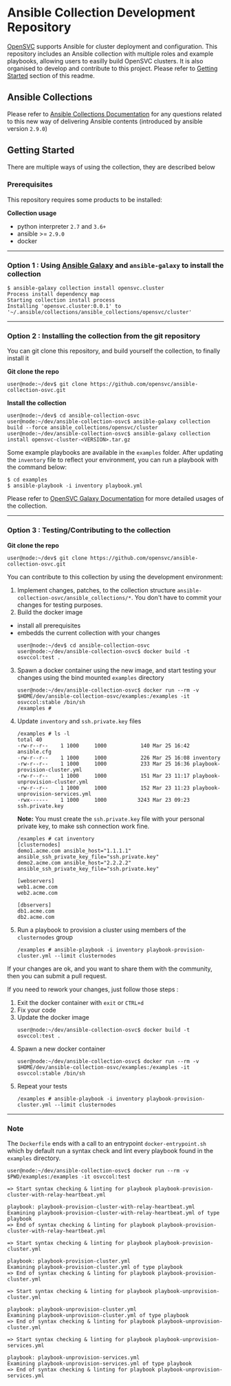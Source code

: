 
# Ansible Collection Development Repository


[OpenSVC](https://www.opensvc.com/) supports Ansible for cluster deployment and configuration. This repository includes an Ansible collection with multiple roles and example playbooks, allowing users to easilly build OpenSVC clusters. It is also organised to develop and contribute to this project. Please refer to [Getting Started](#getting-started) section of this readme.

## Ansible Collections

Please refer to [Ansible Collections Documentation](https://docs.ansible.com/ansible/latest/dev_guide/developing_collections.html#developing-collections) for any questions related to this new way of delivering Ansible contents (introduced by ansible version `2.9.0`)

## Getting Started

There are multiple ways of using the collection, they are described below

### Prerequisites

This repository requires some products to be installed:

__Collection usage__
- python interpreter `2.7` and `3.6+`
- ansible >= `2.9.0`
- docker

----


###  Option 1 : Using [Ansible Galaxy](https://galaxy.ansible.com/) and `ansible-galaxy` to install the collection

```shell
$ ansible-galaxy collection install opensvc.cluster
Process install dependency map
Starting collection install process
Installing 'opensvc.cluster:0.0.1' to '~/.ansible/collections/ansible_collections/opensvc/cluster'
```

----


### Option 2 : Installing the collection from the git repository

You can git clone this repository, and build yourself the collection, to finally install it

__Git clone the repo__

```shell
user@node:~/dev$ git clone https://github.com/opensvc/ansible-collection-osvc.git
```

__Install the collection__

```shell
user@node:~/dev$ cd ansible-collection-osvc
user@node:~/dev/ansible-collection-osvc$ ansible-galaxy collection build --force ansible_collections/opensvc/cluster
user@node:~/dev/ansible-collection-osvc$ ansible-galaxy collection install opensvc-cluster-<VERSION>.tar.gz
```

Some example playbooks are available in the `examples` folder. After updating the `inventory` file to reflect your environment, you can run a playbook with the command below:

```shell
$ cd examples
$ ansible-playbook -i inventory playbook.yml
```

Please refer to [OpenSVC Galaxy Documentation](https://galaxy.ansible.com/opensvc) for more detailed usages of the collection.

----


### Option 3 : Testing/Contributing to the collection

__Git clone the repo__

```shell
user@node:~/dev$ git clone https://github.com/opensvc/ansible-collection-osvc.git
```

You can contribute to this collection by using the development environment:

1. Implement changes, patches, to the collection structure `ansible-collection-osvc/ansible_collections/*`. You don't have to commit your changes for testing purposes.
2. Build the docker image
  * install all prerequisites
  * embedds the current collection with your changes
    ```shell
    user@node:~/dev$ cd ansible-collection-osvc
    user@node:~/dev/ansible-collection-osvc$ docker build -t osvccol:test .
    ```
3. Spawn a docker container using the new image, and start testing your changes using the bind mounted `examples` directory
    ```shell
    user@node:~/dev/ansible-collection-osvc$ docker run --rm -v $HOME/dev/ansible-collection-osvc/examples:/examples -it osvccol:stable /bin/sh
    /examples # 
    ```
4. Update `inventory` and `ssh.private.key` files
    ```shell
    /examples # ls -l
    total 40
    -rw-r--r--    1 1000     1000           140 Mar 25 16:42 ansible.cfg
    -rw-r--r--    1 1000     1000           226 Mar 25 16:08 inventory
    -rw-r--r--    1 1000     1000           233 Mar 25 16:36 playbook-provision-cluster.yml
    -rw-r--r--    1 1000     1000           151 Mar 23 11:17 playbook-unprovision-cluster.yml
    -rw-r--r--    1 1000     1000           152 Mar 23 11:23 playbook-unprovision-services.yml
    -rwx------    1 1000     1000          3243 Mar 23 09:23 ssh.private.key
    ```
    **Note:** You must create the `ssh.private.key` file with your personal private key, to make ssh connection work fine.

    ```shell
    /examples # cat inventory 
    [clusternodes]
    demo1.acme.com ansible_host="1.1.1.1" ansible_ssh_private_key_file="ssh.private.key"
    demo2.acme.com ansible_host="2.2.2.2" ansible_ssh_private_key_file="ssh.private.key"
    
    [webservers]
    web1.acme.com
    web2.acme.com
    
    [dbservers]
    db1.acme.com
    db2.acme.com
    ```
5. Run a playbook to provision a cluster using members of the `clusternodes` group
    ```shell
    /examples # ansible-playbook -i inventory playbook-provision-cluster.yml --limit clusternodes
    ```

If your changes are ok, and you want to share them with the community, then you can submit a pull request.

If you need to rework your changes, just follow those steps :

1. Exit the docker container with `exit` or `CTRL+d`
2. Fix your code
3. Update the docker image
    ```shell
    user@node:~/dev/ansible-collection-osvc$ docker build -t osvccol:test .
    ```
4. Spawn a new docker container
    ```shell
    user@node:~/dev/ansible-collection-osvc$ docker run --rm -v $HOME/dev/ansible-collection-osvc/examples:/examples -it osvccol:stable /bin/sh
    ```
5. Repeat your tests
    ```shell
    /examples # ansible-playbook -i inventory playbook-provision-cluster.yml --limit clusternodes
    ```

----

### Note

The `Dockerfile` ends with a call to an entrypoint `docker-entrypoint.sh` which by default run a syntax check and lint every playbook found in the `examples` directory.

```shell
user@node:~/dev/ansible-collection-osvc$ docker run --rm -v $PWD/examples:/examples -it osvccol:test

=> Start syntax checking & linting for playbook playbook-provision-cluster-with-relay-heartbeat.yml

playbook: playbook-provision-cluster-with-relay-heartbeat.yml
Examining playbook-provision-cluster-with-relay-heartbeat.yml of type playbook
=> End of syntax checking & linting for playbook playbook-provision-cluster-with-relay-heartbeat.yml

=> Start syntax checking & linting for playbook playbook-provision-cluster.yml

playbook: playbook-provision-cluster.yml
Examining playbook-provision-cluster.yml of type playbook
=> End of syntax checking & linting for playbook playbook-provision-cluster.yml

=> Start syntax checking & linting for playbook playbook-unprovision-cluster.yml

playbook: playbook-unprovision-cluster.yml
Examining playbook-unprovision-cluster.yml of type playbook
=> End of syntax checking & linting for playbook playbook-unprovision-cluster.yml

=> Start syntax checking & linting for playbook playbook-unprovision-services.yml

playbook: playbook-unprovision-services.yml
Examining playbook-unprovision-services.yml of type playbook
=> End of syntax checking & linting for playbook playbook-unprovision-services.yml
```

